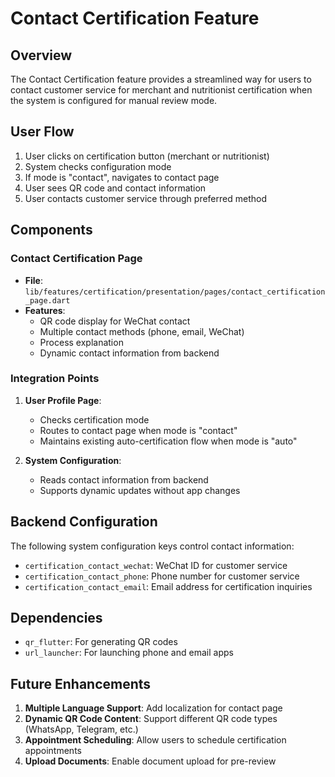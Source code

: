# Contact Certification Feature

## Overview

The Contact Certification feature provides a streamlined way for users to contact customer service for merchant and nutritionist certification when the system is configured for manual review mode.

## User Flow

1. User clicks on certification button (merchant or nutritionist)
2. System checks configuration mode
3. If mode is "contact", navigates to contact page
4. User sees QR code and contact information
5. User contacts customer service through preferred method

## Components

### Contact Certification Page
- **File**: `lib/features/certification/presentation/pages/contact_certification_page.dart`
- **Features**:
  - QR code display for WeChat contact
  - Multiple contact methods (phone, email, WeChat)
  - Process explanation
  - Dynamic contact information from backend

### Integration Points

1. **User Profile Page**:
   - Checks certification mode
   - Routes to contact page when mode is "contact"
   - Maintains existing auto-certification flow when mode is "auto"

2. **System Configuration**:
   - Reads contact information from backend
   - Supports dynamic updates without app changes

## Backend Configuration

The following system configuration keys control contact information:

- `certification_contact_wechat`: WeChat ID for customer service
- `certification_contact_phone`: Phone number for customer service  
- `certification_contact_email`: Email address for certification inquiries

## Dependencies

- `qr_flutter`: For generating QR codes
- `url_launcher`: For launching phone and email apps

## Future Enhancements

1. **Multiple Language Support**: Add localization for contact page
2. **Dynamic QR Code Content**: Support different QR code types (WhatsApp, Telegram, etc.)
3. **Appointment Scheduling**: Allow users to schedule certification appointments
4. **Upload Documents**: Enable document upload for pre-review